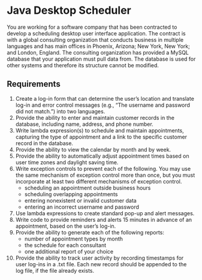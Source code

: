 # Java Desktop Scheduler
You are working for a software company that has been contracted to develop a scheduling desktop user interface application. The contract is with a global consulting organization that conducts business in multiple languages and has main offices in Phoenix, Arizona; New York, New York; and London, England. The consulting organization has provided a MySQL database that your application must pull data from. The database is used for other systems and therefore its structure cannot be modified.

## Requirements
1. Create a log-in form that can determine the user’s location and translate log-in and error control messages (e.g., “The username and password did not match.”) into two languages.
2. Provide the ability to enter and maintain customer records in the database, including name, address, and phone number.
3. Write lambda expression(s) to schedule and maintain appointments, capturing the type of appointment and a link to the specific customer record in the database.
4. Provide the ability to view the calendar by month and by week.
5. Provide the ability to automatically adjust appointment times based on user time zones and daylight saving time.
6. Write exception controls to prevent each of the following. You may use the same mechanism of exception control more than once, but you must incorporate at least two different mechanisms of exception control.
    - scheduling an appointment outside business hours
    - scheduling overlapping appointments
    - entering nonexistent or invalid customer data
    - entering an incorrect username and password
7. Use lambda expressions to create standard pop-up and alert messages.
8. Write code to provide reminders and alerts 15 minutes in advance of an appointment, based on the user’s log-in.
9. Provide the ability to generate each of the following reports:
    - number of appointment types by month
    - the schedule for each consultant
    - one additional report of your choice
10. Provide the ability to track user activity by recording timestamps for user log-ins in a .txt file. Each new record should be appended to the log file, if the file already exists.
